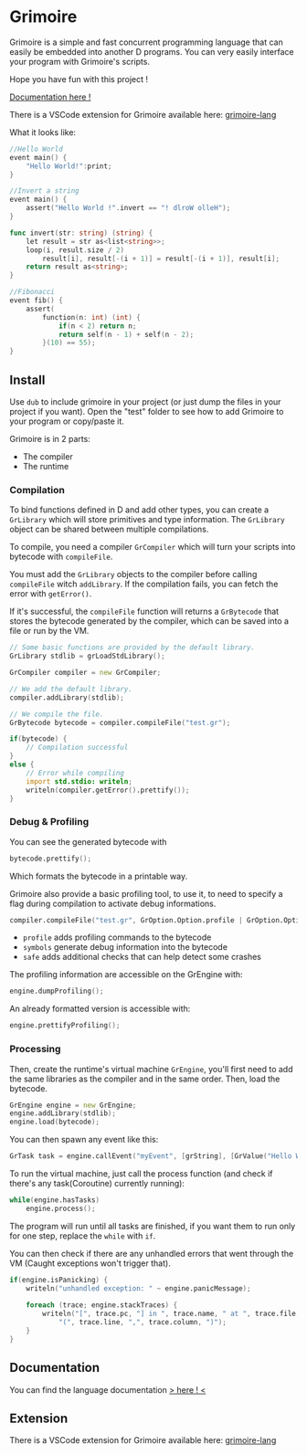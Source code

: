 # Grimoire

Grimoire is a simple and fast concurrent programming language that can easily be embedded into another D programs.
You can very easily interface your program with Grimoire's scripts.

Hope you have fun with this project !

[Documentation here !](https://enalye.github.io/grimoire)

There is a VSCode extension for Grimoire available here: [grimoire-lang](https://marketplace.visualstudio.com/items?itemName=enalye.grimoire-lang)

What it looks like:

```cpp
//Hello World
event main() {
    "Hello World!":print;
}
```

```go
//Invert a string
event main() {
    assert("Hello World !".invert == "! dlroW olleH");
}

func invert(str: string) (string) {
    let result = str as<list<string>>;
    loop(i, result.size / 2)
        result[i], result[-(i + 1)] = result[-(i + 1)], result[i];
    return result as<string>;
}
```

```go
//Fibonacci
event fib() {
    assert(
        function(n: int) (int) {
            if(n < 2) return n;
            return self(n - 1) + self(n - 2);
        }(10) == 55);
}
```

## Install

Use `dub` to include grimoire in your project (or just dump the files in your project if you want).
Open the "test" folder to see how to add Grimoire to your program or copy/paste it.

Grimoire is in 2 parts:

- The compiler
- The runtime

### Compilation

To bind functions defined in D and add other types, you can create a `GrLibrary` which will store primitives and type information. The `GrLibrary` object can be shared between multiple compilations.

To compile, you need a compiler `GrCompiler` which will turn your scripts into bytecode with `compileFile`.

You must add the `GrLibrary` objects to the compiler before calling `compileFile` witch `addLibrary`.
If the compilation fails, you can fetch the error with `getError()`.

If it's successful, the `compileFile` function will returns a `GrBytecode` that stores the bytecode generated by the compiler, which can be saved into a file or run by the VM.

```d
// Some basic functions are provided by the default library.
GrLibrary stdlib = grLoadStdLibrary(); 

GrCompiler compiler = new GrCompiler;

// We add the default library.
compiler.addLibrary(stdlib);

// We compile the file.
GrBytecode bytecode = compiler.compileFile("test.gr");

if(bytecode) {
    // Compilation successful
}
else {
    // Error while compiling
    import std.stdio: writeln;
    writeln(compiler.getError().prettify());
}
```

### Debug & Profiling

You can see the generated bytecode with

```d
bytecode.prettify();
```

Which formats the bytecode in a printable way.

Grimoire also provide a basic profiling tool, to use it, to need to specify a flag during compilation to activate debug informations.

```d
compiler.compileFile("test.gr", GrOption.Option.profile | GrOption.Option.symbols | GrOption.Option.safe);
```

* `profile` adds profiling commands to the bytecode
* `symbols` generate debug information into the bytecode
* `safe` adds additional checks that can help detect some crashes

The profiling information are accessible on the GrEngine with:

```d
engine.dumpProfiling();
```

An already formatted version is accessible with:

```d
engine.prettifyProfiling();
```

### Processing

Then, create the runtime's virtual machine `GrEngine`, you'll first need to add the same libraries as the compiler and in the same order.
Then, load the bytecode.

```d
GrEngine engine = new GrEngine;
engine.addLibrary(stdlib);
engine.load(bytecode);
```

You can then spawn any event like this:

```d
GrTask task = engine.callEvent("myEvent", [grString], [GrValue("Hello World!")]);
```

To run the virtual machine, just call the process function (and check if there's any task(Coroutine) currently running):

```d
while(engine.hasTasks)
    engine.process();
```

The program will run until all tasks are finished, if you want them to run only for one step, replace the `while` with `if`.

You can then check if there are any unhandled errors that went through the VM (Caught exceptions won't trigger that).

```d
if(engine.isPanicking) {
    writeln("unhandled exception: " ~ engine.panicMessage);
   
    foreach (trace; engine.stackTraces) {
        writeln("[", trace.pc, "] in ", trace.name, " at ", trace.file,
            "(", trace.line, ",", trace.column, ")");
    }
}
```

## Documentation

You can find the language documentation [&gt; here ! &lt;](https://enalye.github.io/grimoire)

## Extension

There is a VSCode extension for Grimoire available here: [grimoire-lang](https://marketplace.visualstudio.com/items?itemName=enalye.grimoire-lang)